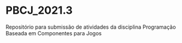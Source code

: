 # PBCJ_2021.3
 Repositório para submissão de atividades da disciplina Programação Baseada em Componentes para Jogos
